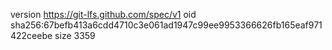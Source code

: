 version https://git-lfs.github.com/spec/v1
oid sha256:67befb413a6cdd4710c3e061ad1947c99ee9953366626fb165eaf971422ceebe
size 3359
